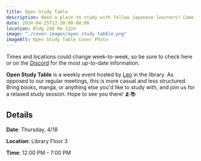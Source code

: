 ```yaml
---
title: Open Study Table
description: Need a place to study with fellow Japanese learners? Come join us in the library for our weekly open study table!
date: 2024-04-25T12:30:00-08:00
location: Bldg 24D Rm 1224
image: "./cover-images/open study tabble.png"
imageAlt: Open Study Table Cover Photo
---
```


Times and locations could change week-to-week, so be sure to check here or on the [Discord](https://discord.com/invite/W5kxJtE3a7) for the most up-to-date information.

**Open Study Table** is a weekly event hosted by [Leo](https://cpp-jll.com/board#leonard-woo) in the library. As opposed to our regular meetings, this is more casual and less structured. Bring books, manga, or anything else you'd like to study with, and join us for a relaxed study session. Hope to see you there! 🫂📚

## Details

**Date**: Thursday, 4/18

**Location**: Library Floor 3

**Time**: 12:00 PM - 7:00 PM
